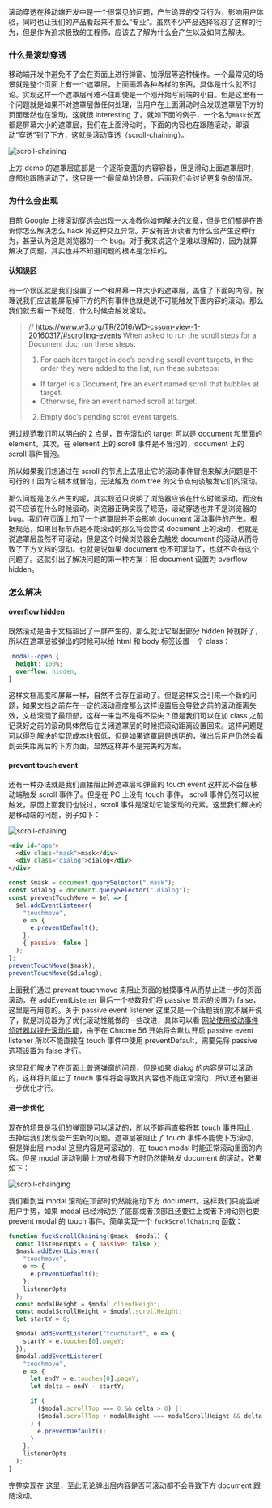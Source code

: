 滚动穿透在移动端开发中是一个很常见的问题，产生诡异的交互行为，影响用户体验，同时也让我们的产品看起来不那么“专业”。虽然不少产品选择容忍了这样的行为，但是作为追求极致的工程师，应该去了解为什么会产生以及如何去解决。

### 什么是滚动穿透

移动端开发中避免不了会在页面上进行弹窗、加浮层等这种操作。一个最常见的场景就是整个页面上有一个遮罩层，上面画着各种各样的东西，具体是什么就不讨论。实现这样一个遮罩层可难不住即使是一个刚开始写前端的小白。但是这里有一个问题就是如果不对遮罩层做任何处理，当用户在上面滑动时会发现遮罩层下方的页面居然也在滚动，这就很 interesting 了。就如下面的例子，一个名为`mask`长宽都是屏幕大小的遮罩层，我们在上面滑动时，下面的内容也在跟随滚动，即滚动“穿透”到了下方，这就是滚动穿透（scroll-chaining）。

![scroll-chaining](../assets/scroll-chaining-what.gif)

上方 demo 的遮罩层底部是一个逐渐变蓝的内容容器，但是滑动上面遮罩层时，底部也跟随滚动了，这只是一个最简单的场景，后面我们会讨论更复杂的情况。

### 为什么会出现

目前 Google 上搜滚动穿透会出现一大堆教你如何解决的文章，但是它们都是在告诉你怎么解决怎么 hack 掉这种交互异常。并没有告诉读者为什么会产生这种行为，甚至认为这是浏览器的一个 bug。对于我来说这个是难以理解的，因为就算解决了问题，其实也并不知道问题的根本是怎样的。

#### 认知误区

有一个误区就是我们设置了一个和屏幕一样大小的遮罩层，盖住了下面的内容，按理说我们应该能屏蔽掉下方的所有事件也就是说不可能触发下面内容的滚动。那么我们就去看一下规范，什么时候会触发滚动。

> // https://www.w3.org/TR/2016/WD-cssom-view-1-20160317/#scrolling-events
> When asked to run the scroll steps for a Document doc, run these steps:
>
> 1. For each item target in doc’s pending scroll event targets, in the order they were added to the list, run these substeps:
>
> - If target is a Document, fire an event named scroll that bubbles at target.
> - Otherwise, fire an event named scroll at target.
>
> 2. Empty doc’s pending scroll event targets.

通过规范我们可以明白的 2 点是，首先滚动的 target 可以是 document 和里面的 element。其次，在 element 上的 scroll 事件是不冒泡的，document 上的 scroll 事件冒泡。

所以如果我们想通过在 scroll 的节点上去阻止它的滚动事件冒泡来解决问题是不可行的！因为它根本就冒泡，无法触及 dom tree 的父节点何谈触发它们的滚动。

那么问题是怎么产生的呢，其实规范只说明了浏览器应该在什么时候滚动，而没有说不应该在什么时候滚动。浏览器正确实现了规范，滚动穿透也并不是浏览器的 bug。我们在页面上加了一个遮罩层并不会影响 document 滚动事件的产生。根据规范，如果目标节点是不能滚动的那么将会尝试 document 上的滚动，也就是说遮罩层虽然不可滚动，但是这个时候浏览器会去触发 document 的滚动从而导致了下方文档的滚动。也就是说如果 document 也不可滚动了，也就不会有这个问题了。这就引出了解决问题的第一种方案：把 document 设置为 overflow hidden。

### 怎么解决

#### overflow hidden

既然滚动是由于文档超出了一屏产生的，那么就让它超出部分 hidden 掉就好了，所以在遮罩层被弹出的时候可以给 html 和 body 标签设置一个 class：

```css
.modal--open {
  height: 100%;
  overflow: hidden;
}
```

这样文档高度和屏幕一样，自然不会存在滚动了。但是这样又会引来一个新的问题，如果文档之前存在一定的滚动高度那么这样设置后会导致之前的滚动距离失效，文档滚回了最顶部，这样一来岂不是得不偿失？但是我们可以在加 class 之前记录好之前的滚动具体然后在关闭遮罩层的时候把滚动距离设置回来。这样问题是可以得到解决的实现成本也很低，但是如果遮罩层是透明的，弹出后用户仍然会看到丢失距离后的下方页面，显然这样并不是完美的方案。

#### prevent touch event

还有一种办法就是我们直接阻止掉遮罩层和弹窗的 touch event 这样就不会在移动端触发 scroll 事件了。但是在 PC 上没有 touch 事件， scroll 事件仍然可以被触发，原因上面我们也说过，scroll 事件是滚动它能滚动的元素。这里我们解决的是移动端的问题，例子如下：

![scroll-chaining](../assets/scroll-chaining-dialog.png)

```html
<div id="app">
  <div class="mask">mask</div>
  <div class="dialog">dialog</div>
</div>
```

```javascript
const $mask = document.querySelector(".mask");
const $dialog = document.querySelector(".dialog");
const preventTouchMove = $el => {
  $el.addEventListener(
    "touchmove",
    e => {
      e.preventDefault();
    },
    { passive: false }
  );
};
preventTouchMove($mask);
preventTouchMove($dialog);
```

上面我们通过 prevent touchmove 来阻止页面的触摸事件从而禁止进一步的页面滚动，在 addEventListener 最后一个参数我们将 passive 显示的设置为 false，这里是有用意的。关于 passive event listener 这里又是一个话题我们就不展开说了，就是浏览器为了优化滚动性能做的一些改进，具体可以看 [网站使用被动事件侦听器以提升滚动性能](https://developers.google.com/web/tools/lighthouse/audits/passive-event-listeners)，由于在 Chrome 56 开始将会默认开启 passive event listener 所以不能直接在 touch 事件中使用 preventDefault，需要先将 passive 选项设置为 false 才行。

这里我们解决了在页面上普通弹窗的问题，但是如果 dialog 的内容是可以滚动的，这样将其阻止了 touch 事件将会导致其内容也不能正常滚动，所以还有要进一步优化才行。

#### 进一步优化

现在的场景是我们的弹窗是可以滚动的，所以不能再直接将其 touch 事件阻止，去掉后我们发现会产生新的问题。遮罩层被阻止了 touch 事件不能使下方滚动，但是弹出层 modal 这里内容是可滚动的，在 touch modal 时能正常滚动里面的内容。但是 modal 滚动到最上方或者最下方时仍然能触发 document 的滚动，效果如下：

![scroll-chainging](../assets/scroll-chaining-modal.gif)

我们看到当 modal 滚动在顶部时仍然能拖动下方 document。这样我们只能监听用户手势，如果 modal 已经滑动到了底部或者顶部且还要往上或者下滑动则也要 prevent modal 的 touch 事件。简单实现一个 `fuckScrollChaining` 函数：

```javascript
function fuckScrollChaining($mask, $modal) {
  const listenerOpts = { passive: false };
  $mask.addEventListener(
    "touchmove",
    e => {
      e.preventDefault();
    },
    listenerOpts
  );
  const modalHeight = $modal.clientHeight;
  const modalScrollHeight = $modal.scrollHeight;
  let startY = 0;

  $modal.addEventListener("touchstart", e => {
    startY = e.touches[0].pageY;
  });
  $modal.addEventListener(
    "touchmove",
    e => {
      let endY = e.touches[0].pageY;
      let delta = endY - startY;

      if (
        ($modal.scrollTop === 0 && delta > 0) ||
        ($modal.scrollTop + modalHeight === modalScrollHeight && delta < 0)
      ) {
        e.preventDefault();
      }
    },
    listenerOpts
  );
}
```

完整实现在 [这里](../demo/scroll-chaining/index.html)，至此无论弹出层内容是否可滚动都不会导致下方 document 跟随滚动。